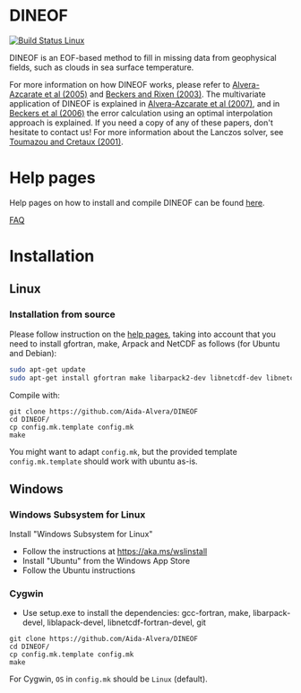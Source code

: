 # DINEOF

[![Build Status Linux](https://travis-ci.org/aida-alvera/DINEOF.svg?branch=master)](https://travis-ci.org/aida-alvera/DINEOF)

DINEOF is an EOF-based method to fill in missing data from geophysical fields, such as clouds in sea surface temperature.

For more information on how DINEOF works, please refer to [Alvera-Azcarate et al (2005)](http://hdl.handle.net/2268/4296) and [Beckers and Rixen (2003)](http://hdl.handle.net/2268/4291). The multivariate application of DINEOF is explained in [Alvera-Azcarate et al (2007)](http://hdl.handle.net/2268/9485), and in [Beckers et al (2006)](http://www.ocean-sci.net/2/183/2006/os-2-183-2006.pdf) the error calculation using an optimal interpolation approach is explained. If you need a copy of any of these papers, don't hesitate to contact us! For more information about the Lanczos solver, see [Toumazou and Cretaux (2001)](https://doi.org/10.1175/1520-0493(2001)129%3C1243:UALEIT%3E2.0.CO;2).


# Help pages
Help pages on how to install and compile DINEOF can be found [here](http://modb.oce.ulg.ac.be/DINEOF).

[FAQ](./docs/FAQ.md)


# Installation

## Linux

### Installation from source
Please follow instruction on the [help pages](http://modb.oce.ulg.ac.be/DINEOF), taking into account that you need to install gfortran, make, Arpack and NetCDF as follows (for Ubuntu and Debian):

```bash
sudo apt-get update
sudo apt-get install gfortran make libarpack2-dev libnetcdf-dev libnetcdff-dev git
```

Compile with:

```
git clone https://github.com/Aida-Alvera/DINEOF
cd DINEOF/
cp config.mk.template config.mk
make
```

You might want to adapt `config.mk`, but the provided template `config.mk.template` should work with ubuntu as-is.

## Windows

### Windows Subsystem for Linux

Install "Windows Subsystem for Linux"

* Follow the instructions at https://aka.ms/wslinstall
* Install "Ubuntu" from the Windows App Store
* Follow the Ubuntu instructions

### Cygwin

* Use setup.exe to install the dependencies: gcc-fortran, make, libarpack-devel, liblapack-devel, libnetcdf-fortran-devel, git


```
git clone https://github.com/Aida-Alvera/DINEOF
cd DINEOF/
cp config.mk.template config.mk
make
```

For Cygwin, `OS` in `config.mk` should be `Linux` (default).
